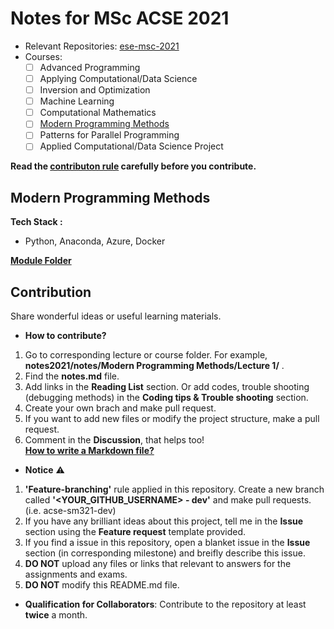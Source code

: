 # Notes for MSc ACSE 2021
- Relevant Repositories: [ese-msc-2021](https://github.com/ese-msc-2021)
- Courses:
  - [ ] Advanced Programming
  - [ ] Applying Computational/Data Science
  - [ ] Inversion and Optimization
  - [ ] Machine Learning
  - [ ] Computational Mathematics
  - [ ] [Modern Programming Methods](https://github.com/acse-90469b93/notes2021#modern-programming-methods)
  - [ ] Patterns for Parallel Programming
  - [ ] Applied Computational/Data Science Project    

**Read the [contributon rule](https://github.com/acse-90469b93/notes2021#contribution) carefully before you contribute.**

## Modern Programming Methods
**Tech Stack :**   
- Python, Anaconda, Azure, Docker    

[**Module Folder**](https://github.com/acse-90469b93/notes2021/tree/main/notes/Modern%20Programming%20Methods)

## Contribution
Share wonderful ideas or useful learning materials.

- **How to contribute?**
1. Go to corresponding lecture or course folder. For example, **notes2021/notes/Modern Programming Methods/Lecture 1/** .
2. Find the **notes.md** file.
3. Add links in the **Reading List** section. Or add codes, trouble shooting (debugging methods) in the **Coding tips & Trouble shooting** section.
4. Create your own brach and make pull request.
5. If you want to add new files or modify the project structure, make a pull request.
6. Comment in the **Discussion**, that helps too!   
[**How to write a Markdown file?**](https://www.markdownguide.org/basic-syntax/)

- **Notice** :warning:
1. **'Feature-branching'** rule applied in this repository. Create a new branch called **'<YOUR_GITHUB_USERNAME> - dev'** and make pull requests. (i.e. acse-sm321-dev)
2. If you have any brilliant ideas about this project, tell me in the **Issue** section using the **Feature request** template provided.
3. If you find a issue in this repository, open a blanket issue in the **Issue** section (in corresponding milestone) and breifly describe this issue.
4. **DO NOT** upload any files or links that relevant to answers for the assignments and exams.
5. **DO NOT** modify this README.md file.

- **Qualification for Collaborators**: Contribute to the repository at least **twice** a month.
